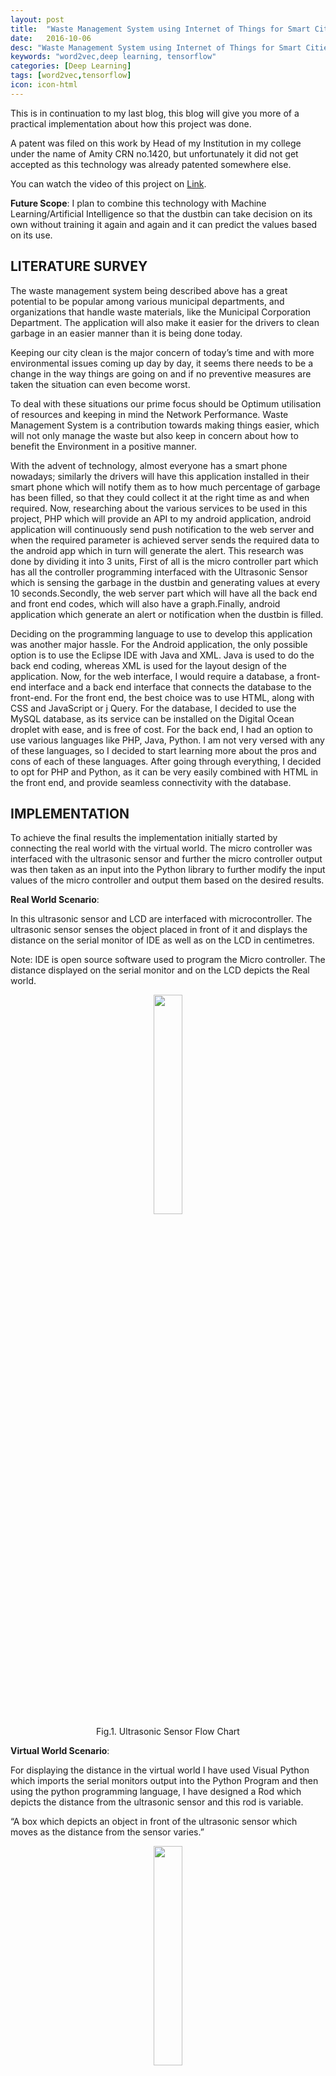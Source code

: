 ```yaml
---
layout: post
title:  "Waste Management System using Internet of Things for Smart Cities"
date:   2016-10-06
desc: "Waste Management System using Internet of Things for Smart Cities"
keywords: "word2vec,deep learning, tensorflow"
categories: [Deep Learning]
tags: [word2vec,tensorflow]
icon: icon-html
---
```


This is in continuation to my last blog, this blog will give you more of a practical implementation about how this project was done. 

A patent was filed on this work by Head of my Institution in my college under the name of Amity CRN no.1420, but unfortunately it did not get accepted as this technology was already patented somewhere else.

You can watch the video of this project on  <a href="  https://www.youtube.com/watch?v=3n5pk-NcFvk">Link</a>.


**Future Scope**: I plan to combine this technology with Machine Learning/Artificial Intelligence so that the dustbin can take decision on its own without training it again and again and it can predict the values based on its use.

## **LITERATURE SURVEY**

The waste management system being described above has a great potential to be popular among various municipal departments, and organizations that handle waste materials, like the Municipal Corporation Department. The application will also make it easier for the drivers to clean garbage in an easier manner than it is being done today.

Keeping our city clean is the major concern of today’s time and with more environmental issues coming up day by day, it seems there needs to be a change in the way things are going on and if no preventive measures are taken the situation can even become worst.

To deal with these situations our prime focus should be Optimum utilisation of resources and keeping in mind the Network Performance. Waste Management System is a contribution towards making things easier, which will not only manage the waste but also keep in concern about how to benefit the Environment in a positive manner.

With the advent of technology, almost everyone has a smart phone nowadays; similarly the drivers will have this application installed in their smart phone which will notify them as to how much percentage of garbage has been filled, so that they could collect it at the right time as and when required. Now, researching about the various services to be used in this project, PHP which will provide an API to my android application, android application will continuously send push notification to the web server and when the required parameter is achieved server sends the required data to the android app which in turn will generate the alert. This research was done by dividing it into 3 units, First of all is the micro controller part which has all the controller programming interfaced with the Ultrasonic Sensor which is sensing the garbage in the dustbin and generating values at every 10 seconds.Secondly, the web server part which will have all the back end and front end codes, which will also have a graph.Finally, android application which generate an alert or notification when the dustbin is filled.

Deciding on the programming language to use to develop this application was another major hassle. For the Android application, the only possible option is to use the Eclipse IDE with Java and XML. Java is used to do the back end coding, whereas XML is used for the layout design of the application. Now, for the web interface, I would require a database, a front-end interface and a back end interface that connects the database to the front-end. For the front end, the best choice was to use HTML, along with CSS and JavaScript or j Query. For the database, I decided to use the MySQL database, as its service can be installed on the Digital Ocean droplet with ease, and is free of cost. For the back end, I had an option to use various languages like PHP, Java, Python. I am not very versed with any of these languages, so I decided to start learning more about the pros and cons of each of these languages. After going through everything, I decided to opt for PHP and Python, as it can be very easily combined with HTML in the front end, and provide seamless connectivity with the database.


## **IMPLEMENTATION**

To achieve the final results the implementation initially started by connecting the real world with the virtual world. The micro controller was interfaced with the ultrasonic sensor and further the micro controller output was then taken as an input into the Python library to further modify the input values of the micro controller and output them based on the desired results.

**Real World Scenario**:

In this ultrasonic sensor and LCD are interfaced with microcontroller. The ultrasonic sensor senses the object placed in front of it and displays the distance on the serial monitor of IDE as well as on the LCD in centimetres.

Note: IDE is open source software used to program the Micro controller. The distance displayed on the serial monitor and on the LCD depicts the Real world.

<div style="text-align:center"><img src="{{ site.img_path }}/3steps/waste4.png" width="30%"></div>
<div style="text-align:center">Fig.1. Ultrasonic Sensor Flow Chart</div>

**Virtual World Scenario**:

For displaying the distance in the virtual world I have used Visual Python which imports the serial monitors output into the Python Program and then using the python programming language, I have designed a Rod which depicts the distance from the ultrasonic sensor and this rod is variable.

“A box which depicts an object in front of the ultrasonic sensor which moves as the distance from the sensor varies.”

<div style="text-align:center"><img src="{{ site.img_path }}/3steps/waste5.png" width="30%"></div>
<div style="text-align:center">Fig.2. Sensor Values Input to Python Flowchart</div><br/>


**Database Design**

The databases required for this project were simplistic in nature, and posed no design issues when designing it. I have used one database table in a single database. The table is:

1.Value – It stores the sensor’s information, which includes sensors value’s in centimeters, time at which the value is inserted into the table, date at which value is inserted in table for proper records which helps in making a graph.

The Entity Relationship diagrams for both these tables are as shown below.

<div style="text-align:center"><img src="{{ site.img_path }}/3steps/waste6.png" width="30%"></div>
<div style="text-align:center"> Fig.3. Entity Relationship Diagram for value table</div><br/>


Finally after getting the above results which will be shown in the Results section was able to get the final results by combining both the techniques. In the next part of my paper I will be showing certain flowcharts that depict the processing of micro controller with the actual component i.e. Ethernet shield for sending the data onto the server including the database flowcharts for storing the value and plotting them on the graph with an alert on the android application. It will also show the authentication done on the webpage.

<div style="text-align:center"><img src="{{ site.img_path }}/3steps/waste7.png" width="30%"></div>
<div style="text-align:center">Fig.4. Sending Data to web server </div><br/>

<div style="text-align:center"><img src="{{ site.img_path }}/3steps/waste8.png" width="30%"></div>
<div style="text-align:center">Fig.5. Database Connection with the Server</div><br/>

<div style="text-align:center"><img src="{{ site.img_path }}/3steps/waste9.png" width="50%"></div>
<div style="text-align:center">Fig.6. User Authentication Flow Chart</div><br/>



This authentication tool was designed keeping in consideration that the waste will be monitored by say a senior person so to avoid any discrepancy, this authentication will help in avoiding that as the person who knows the username and password will be able to access it.

<div style="text-align:center"><img src="{{ site.img_path }}/3steps/waste10.png" width="50%"></div>
<div style="text-align:center">Fig.7. Android Application Flow Chart</div><br/>


          
## **RESULTS**

A proper research was carried out in which it was found that there is an urgent requirement for this kind of tool which will really help a lot in managing the waste as it was found that the Dustbin are always filled more than its capacity. Moreover, the waste was found on the roads as well when there was no empty dustbin as there in no proper bin management.

On the contrary results were carried out based on the above research done and successfully received following results which are shown below through few pictures consisting of a prototype of a Dustbin interfaced with a Micro controller, Ethernet Shield, Ultrasonic Sensor, jumping wires to connect everything together, graph and web page.

<div style="text-align:center"><img src="{{ site.img_path }}/3steps/waste11.png" width="50%"></div>
<div style="text-align:center">Fig.8. User Authentication Page</div><br/>

<div style="text-align:center"><img src="{{ site.img_path }}/3steps/waste12.png" width="50%"></div>
<div style="text-align:center">Fig.9. Graph and Database</div><br/>

<div style="text-align:center"><img src="{{ site.img_path }}/3steps/waste13.png" width="50%"></div>
<div style="text-align:center">Fig.10. Complete picture displaying the whole procedure</div><br/>

## **CONCLUSION**

The Waste Monitoring on the Webpage using a graph has been successfully done as well as when the garbage is filled up to 90% and above the Android Application gets a notification. This idea was implemented because it will help in Reducing Time as time is valuable, it will also save fuel, will help in reducing Carbon Footprint which in turn will help in reducing the emission of greenhouse gases, it will also help in keeping the environment clean and green.

## **FUTURE SCOPE**

GPS system installed on dustbins which will help the drivers reach by best possible route or by shortest distance, it can even help in situations where the driver going from a nearby dustbin(which is full) can get a notification, so that a driver who is far off from that bin need not go.Physical security and surveillance. For example, a smart garbage can will be able to know if it has an explosive device hidden inside of it.

Use of Solar Power Lanterns which will help in saving energy, during day time the micro controller will work through solar cell and will charge the standby battery and during dark micro controller will get power through the standby battery. It has a vast scope in Commercial Market which will surely boom the telecom sector.

